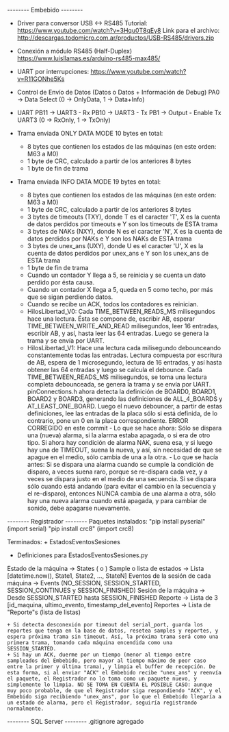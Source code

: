 --------	Embebido    --------
+ Driver para conversor USB <-> RS485
Tutorial:
	https://www.youtube.com/watch?v=3Hqu0T8qEy8
Link para el archivo:
	http://descargas.todomicro.com.ar/productos/USB-RS485/drivers.zip


+ Conexión a módulo RS485 (Half-Duplex)
	https://www.luisllamas.es/arduino-rs485-max485/

+ UART por interrupciones:
	https://www.youtube.com/watch?v=R11GONhe5Ks

 * Control de Envío de Datos (Datos o Datos + Información de Debug)
	PA0  -> Data Select (0 -> OnlyData, 1 -> Data+Info)

 * UART
	PB11 -> UART3 - Rx
	PB10 -> UART3 - Tx
	PB1  -> Output - Enable Tx UART3 (0 -> RxOnly, 1 -> TxOnly)


+ Trama enviada ONLY DATA MODE
10 bytes en total:
	- 8 bytes que contienen los estados de las máquinas (en este orden: M63 a M0)
	- 1 byte de CRC, calculado a partir de los anteriores 8 bytes
	- 1 byte de fin de trama
+ Trama enviada INFO DATA MODE
19 bytes en total:
	- 8 bytes que contienen los estados de las máquinas (en este orden: M63 a M0)
	- 1 byte de CRC, calculado a partir de los anteriores 8 bytes
	- 3 bytes de timeouts (TXY), donde T es el caracter 'T', X es la cuenta de datos perdidos por timeouts e Y son los timeouts de ESTA trama
	- 3 bytes de NAKs (NXY), donde N es el caracter 'N', X es la cuenta de datos perdidos por NAKs e Y son los NAKs de ESTA trama
	- 3 bytes de unex_ans (UXY), donde U es el caracter 'U', X es la cuenta de datos perdidos por unex_ans e Y son los unex_ans de ESTA trama
	- 1 byte de fin de trama
	
	* Cuando un contador Y llega a 5, se reinicia y se cuenta un dato perdido por ésta causa.
	* Cuando un contador X llega a 5, queda en 5 como techo, por más que se sigan perdiendo datos.
	* Cuando se recibe un ACK, todos los contadores es reinician.


	+ HilosLibertad_V0: Cada TIME_BETWEEN_READS_MS milisegundos hace una lectura. Ésta se compone de, escribir AB, esperar TIME_BETWEEN_WRITE_AND_READ milisegundos, leer 16 entradas, escribir AB, y así, hasta leer las 64 entradas. Luego se genera la trama y se envía por UART.
	+ HilosLibertad_V1: Hace una lectura cada milisegundo debounceando constantemente todas las entradas. Lectura compuesta por escritura de AB, espera de 1 microsegundo, lectura de 16 entradas, y así hasta obtener las 64 entradas y luego se calcula el debounce. Cada TIME_BETWEEN_READS_MS milisegundos, se toma una lectura completa debounceada, se genera la trama y se envía por UART.
	pinConnections.h ahora detecta la definición de BOARD0, BOARD1, BOARD2 y BOARD3, generando las definiciones de ALL_4_BOARDS y AT_LEAST_ONE_BOARD. Luego el nuevo debouncer, a partir de estas definiciones, lee las entradas de la placa sólo si está definida, de lo contrario, pone un 0 en la placa correspondiente.
	ERROR CORREGIDO en este commit - Lo que se hace ahora: Sólo se dispara una (nueva) alarma, si la alarma estaba apagada, o si era de otro tipo. Si ahora hay condición de alarma NAK, suena esa, y si luego hay una de TIMEOUT, suena la nueva, y así, sin necesidad de que se apague en el medio, sólo cambia de una a la otra.	       - Lo que se hacía antes: Si se dispara una alarma cuando se cumple la condición de disparo, a veces suena raro, porque se re-dispara cada vez, y a veces se dispara justo en el medio de una secuencia. Si se dispara sólo cuando está andando (para evitar el cambio en la secuencia y el re-disparo), entonces NUNCA cambia de una alarma a otra, sólo hay una nueva alarma cuando está apagada, y para cambiar de sonido, debe apagarse nuevamente.
	


--------	Registrador    --------
Paquetes instalados:
    "pip install pyserial" (import serial)
    "pip install crc8" (import crc8)

Terminados:
    + EstadosEventosSesiones
* Definiciones para EstadosEventosSesiones.py

Estado de la máquina                    -> States (<STOPPED> o <WORKING>)
Sample o lista de estados               -> Lista [datetime.now(), State1, State2, ..., StateN]
Eventos de la sesión de cada máquina    -> Events (NO_SESSION, SESSION_STARTED, SESSION_CONTINUES y SESSION_FINISHED)
Sesión de la máquina			-> Desde SESSION_STARTED hasta SESSION_FINISHED
Reporte					-> Lista de 3 [id_maquina, ultimo_evento, timestamp_del_evento]
Reportes                       		-> Lista de "Reporte"s (lista de listas)



	+ Si detecta desconexión por timeout del serial_port, guarda los reportes que tenga en la base de datos, resetea samples y reportes, y espera próxima trama sin timeout. Así, la próxima trama será como una primera trama, tomando cada máquina encendida como una SESSION_STARTED.
	+ Si hay un ACK, duerme por un tiempo (menor al tiempo entre sampleados del Embebido, pero mayor al tiempo máximo de peor caso entre la primer y última trama), y limpia el buffer de recepción. De esta forma, si al enviar "ACK" el Embebido recibe "unex_ans" y reenvía el paquete, el Registrador no lo toma como un paquete nuevo, y simplemente lo limpia. NO SE TOMA EN CUENTA EL POSIBLE CASO: aunque muy poco probable, de que el Registrador siga respondiendo "ACK", y el Embebido siga recibiendo "unex_ans", por lo que el Embebido llegaría a un estado de alarma, pero el Registrador, seguiría registrando normalmente.

--------	SQL Server    --------
.gitignore agregado
